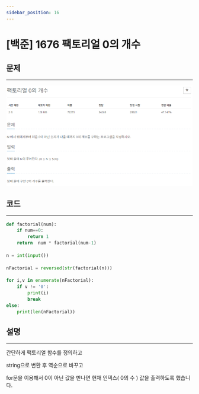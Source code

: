 ```yaml
---
sidebar_position: 16
---
```


# [백준] 1676 팩토리얼 0의 개수

## 문제

---

![Alt text](./img/1-30/image16.png)

## 코드

---

```python
def factorial(num):
    if num==0:
        return 1
    return  num * factorial(num-1)

n = int(input())

nFactorial = reversed(str(factorial(n)))

for i,v in enumerate(nFactorial):
    if v != '0':
        print(i)
        break
else:
    print(len(nFactorial))
```

## 설명

---

간단하게 팩토리얼 함수를 정의하고

string으로 변환 후 역순으로 바꾸고

for문을 이용해서 0이 아닌 값을 만나면 현재 인덱스( 0의 수 ) 값을 출력하도록 했습니다.
